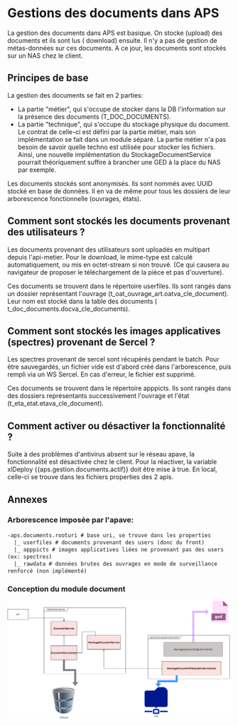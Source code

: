 # Gestions des documents dans APS

La gestion des documents dans APS est basique. On stocke (upload) des documents et ils sont lus (
download) ensuite. Il n'y a pas de gestion de métas-données sur ces documents. A ce jour, les
documents sont stockés sur un NAS chez le client.

## Principes de base

La gestion des documents se fait en 2 parties:

- La partie "métier", qui s'occupe de stocker dans la DB l'information sur la présence des
  documents (T_DOC_DOCUMENTS).
- La partie "technique", qui s'occupe du stockage physique du document. Le contrat de celle-ci est
  défini par la partie métier, mais son implémentation se fait dans un module séparé. La partie
  métier n'a pas besoin de savoir quelle techno est utilisée pour stocker les fichiers. Ainsi, une
  nouvelle implémentation du StockageDocumentService pourrait théoriquement suffire à brancher une
  GED à la place du NAS par exemple.

Les documents stockés sont anonymisés. Ils sont nommés avec UUID stocké en base de données. Il en va
de même pour tous les dossiers de leur arborescence fonctionnelle (ouvrages, états).

## Comment sont stockés les documents provenant des utilisateurs ?

Les documents provenant des utilisateurs sont uploadés en multipart depuis l'api-metier. Pour le
download, le mime-type est calculé automatiquement, ou mis en octet-stream si non trouvé. (Ce qui
causera au navigateur de proposer le téléchargement de la pièce et pas d'ouverture).

Ces documents se trouvent dans le répertoire userfiles. Ils sont rangés dans un dossier représentant
l'ouvrage (t_oat_ouvrage_art.oatva_cle_document). Leur nom est stocké dans la table des documents (
t_doc_documents.docva_cle_documents).

## Comment sont stockés les images applicatives (spectres) provenant de Sercel ?

Les spectres provenant de sercel sont récupérés pendant le batch. Pour être sauvegardés, un fichier
vide est d'abord créé dans l'arborescence, puis rempli via un WS Sercel. En cas d'erreur, le fichier
est supprimé.

Ces documents se trouvent dans le répertoire apppicts. Ils sont rangés dans des dossiers
représentants successivement l'ouvrage et l'état (t_eta_etat.etava_cle_document).

## Comment activer ou désactiver la fonctionnalité ?

Suite à des problèmes d'antivirus absent sur le réseau apave, la fonctionnalité est désactivée chez
le client. Pour la réactiver, la variable xlDeploy {{aps.gestion.documents.actif}} doit être mise à
true. En local, celle-ci se trouve dans les fichiers properties des 2 apis.

## Annexes

### Arborescence imposée par l'apave:

```shell
-aps.documents.rooturi # base uri, se trouve dans les properties
  |_ userfiles # documents provenant des users (donc du front)
  |_ apppicts # images applicatives liées ne provenant pas des users (ex: spectres)
  |_ rawdata # données brutes des ouvrages en mode de surveillance renforcé (non implémenté)
```

### Conception du module document

![aps-gestion-document](assets/aps-gestion-document.png)
